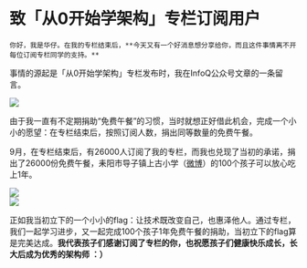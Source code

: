 # 致「从0开始学架构」专栏订阅用户

    你好，我是华仔。在我的专栏结束后，**今天又有一个好消息想分享给你，而且这件事情离不开每位订阅专栏同学的支持。**

事情的源起是「从0开始学架构」专栏发布时，我在InfoQ公众号文章的一条留言。

![](https://static001.geekbang.org/resource/image/74/6b/740c2af41e4c203452e1cca3764c1b6b.jpg)

由于我一直有不定期捐助“免费午餐”的习惯，当时就想正好借此机会，完成一个小小的愿望：在专栏结束后，按照订阅人数，捐出同等数量的免费午餐。

9月，在专栏结束后，有26000人订阅了我的专栏，而我也兑现了当初的承诺，捐出了26000份免费午餐，耒阳市导子镇上古小学（[微博](https://m.weibo.cn/u/6478785428?from=1089395010&wm=9006_2001&sourceType=weixin&uid=2058877932)）的100个孩子可以放心吃上1年。

![](https://static001.geekbang.org/resource/image/99/a8/99c5cf7ffbc1abb17a5393d4404f7aa8.jpeg)  
![](https://static001.geekbang.org/resource/image/91/e0/912ad45ddf78ca313ce1f3299041a6e0.jpg)

正如我当初立下的一个小小的flag：让技术既改变自己，也惠泽他人。通过专栏，我们一起学习进步，又一起完成100个孩子1年免费午餐的捐助，当初立下的flag算是完美达成。**我代表孩子们感谢订阅了专栏的你，也祝愿孩子们健康快乐成长，长大后成为优秀的架构师 ：）**
    